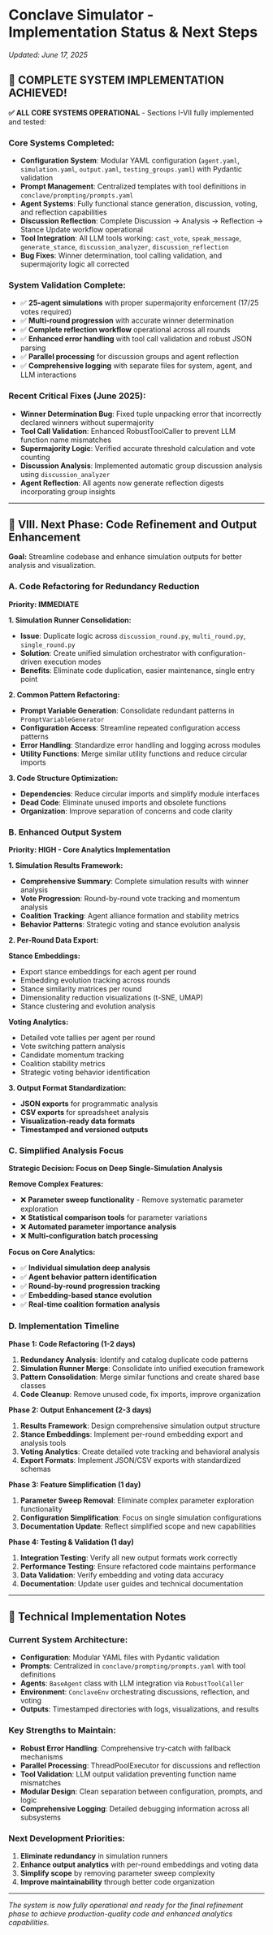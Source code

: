# Conclave Simulator - Implementation Status & Next Steps

*Updated: June 17, 2025*

## 🎉 COMPLETE SYSTEM IMPLEMENTATION ACHIEVED!

**✅ ALL CORE SYSTEMS OPERATIONAL** - Sections I-VII fully implemented and tested:

### **Core Systems Completed:**
- **Configuration System**: Modular YAML configuration (`agent.yaml`, `simulation.yaml`, `output.yaml`, `testing_groups.yaml`) with Pydantic validation
- **Prompt Management**: Centralized templates with tool definitions in `conclave/prompting/prompts.yaml`
- **Agent Systems**: Fully functional stance generation, discussion, voting, and reflection capabilities
- **Discussion Reflection**: Complete Discussion → Analysis → Reflection → Stance Update workflow operational
- **Tool Integration**: All LLM tools working: `cast_vote`, `speak_message`, `generate_stance`, `discussion_analyzer`, `discussion_reflection`
- **Bug Fixes**: Winner determination, tool calling validation, and supermajority logic all corrected

### **System Validation Complete:**
- ✅ **25-agent simulations** with proper supermajority enforcement (17/25 votes required)
- ✅ **Multi-round progression** with accurate winner determination
- ✅ **Complete reflection workflow** operational across all rounds
- ✅ **Enhanced error handling** with tool call validation and robust JSON parsing
- ✅ **Parallel processing** for discussion groups and agent reflection
- ✅ **Comprehensive logging** with separate files for system, agent, and LLM interactions

### **Recent Critical Fixes (June 2025):**
- **Winner Determination Bug**: Fixed tuple unpacking error that incorrectly declared winners without supermajority
- **Tool Call Validation**: Enhanced RobustToolCaller to prevent LLM function name mismatches
- **Supermajority Logic**: Verified accurate threshold calculation and vote counting
- **Discussion Analysis**: Implemented automatic group discussion analysis using `discussion_analyzer`
- **Agent Reflection**: All agents now generate reflection digests incorporating group insights

---

## 🎯 VIII. Next Phase: Code Refinement and Output Enhancement

**Goal:** Streamline codebase and enhance simulation outputs for better analysis and visualization.

### **A. Code Refactoring for Redundancy Reduction**

**Priority: IMMEDIATE**

**1. Simulation Runner Consolidation:**
- **Issue**: Duplicate logic across `discussion_round.py`, `multi_round.py`, `single_round.py`
- **Solution**: Create unified simulation orchestrator with configuration-driven execution modes
- **Benefits**: Eliminate code duplication, easier maintenance, single entry point

**2. Common Pattern Refactoring:**
- **Prompt Variable Generation**: Consolidate redundant patterns in `PromptVariableGenerator`
- **Configuration Access**: Streamline repeated configuration access patterns
- **Error Handling**: Standardize error handling and logging across modules
- **Utility Functions**: Merge similar utility functions and reduce circular imports

**3. Code Structure Optimization:**
- **Dependencies**: Reduce circular imports and simplify module interfaces
- **Dead Code**: Eliminate unused imports and obsolete functions
- **Organization**: Improve separation of concerns and code clarity

### **B. Enhanced Output System**

**Priority: HIGH - Core Analytics Implementation**

**1. Simulation Results Framework:**
- **Comprehensive Summary**: Complete simulation results with winner analysis
- **Vote Progression**: Round-by-round vote tracking and momentum analysis
- **Coalition Tracking**: Agent alliance formation and stability metrics
- **Behavior Patterns**: Strategic voting and stance evolution analysis

**2. Per-Round Data Export:**

**Stance Embeddings:**
- Export stance embeddings for each agent per round
- Embedding evolution tracking across rounds
- Stance similarity matrices per round
- Dimensionality reduction visualizations (t-SNE, UMAP)
- Stance clustering and evolution analysis

**Voting Analytics:**
- Detailed vote tallies per agent per round
- Vote switching pattern analysis
- Candidate momentum tracking
- Coalition stability metrics
- Strategic voting behavior identification

**3. Output Format Standardization:**
- **JSON exports** for programmatic analysis
- **CSV exports** for spreadsheet analysis
- **Visualization-ready data formats**
- **Timestamped and versioned outputs**

### **C. Simplified Analysis Focus**

**Strategic Decision: Focus on Deep Single-Simulation Analysis**

**Remove Complex Features:**
- ❌ **Parameter sweep functionality** - Remove systematic parameter exploration
- ❌ **Statistical comparison tools** for parameter variations
- ❌ **Automated parameter importance analysis**
- ❌ **Multi-configuration batch processing**

**Focus on Core Analytics:**
- ✅ **Individual simulation deep analysis**
- ✅ **Agent behavior pattern identification**
- ✅ **Round-by-round progression tracking**
- ✅ **Embedding-based stance evolution**
- ✅ **Real-time coalition formation analysis**

### **D. Implementation Timeline**

**Phase 1: Code Refactoring (1-2 days)**
1. **Redundancy Analysis**: Identify and catalog duplicate code patterns
2. **Simulation Runner Merge**: Consolidate into unified execution framework
3. **Pattern Consolidation**: Merge similar functions and create shared base classes  
4. **Code Cleanup**: Remove unused code, fix imports, improve organization

**Phase 2: Output Enhancement (2-3 days)**
1. **Results Framework**: Design comprehensive simulation output structure
2. **Stance Embeddings**: Implement per-round embedding export and analysis tools
3. **Voting Analytics**: Create detailed vote tracking and behavioral analysis
4. **Export Formats**: Implement JSON/CSV exports with standardized schemas

**Phase 3: Feature Simplification (1 day)**
1. **Parameter Sweep Removal**: Eliminate complex parameter exploration functionality
2. **Configuration Simplification**: Focus on single simulation configurations
3. **Documentation Update**: Reflect simplified scope and new capabilities

**Phase 4: Testing & Validation (1 day)**
1. **Integration Testing**: Verify all new output formats work correctly
2. **Performance Testing**: Ensure refactored code maintains performance
3. **Data Validation**: Verify embedding and voting data accuracy
4. **Documentation**: Update user guides and technical documentation

---

## 🔧 Technical Implementation Notes

### **Current System Architecture:**
- **Configuration**: Modular YAML files with Pydantic validation
- **Prompts**: Centralized in `conclave/prompting/prompts.yaml` with tool definitions
- **Agents**: `BaseAgent` class with LLM integration via `RobustToolCaller`
- **Environment**: `ConclaveEnv` orchestrating discussions, reflection, and voting
- **Outputs**: Timestamped directories with logs, visualizations, and results

### **Key Strengths to Maintain:**
- **Robust Error Handling**: Comprehensive try-catch with fallback mechanisms
- **Parallel Processing**: ThreadPoolExecutor for discussions and reflection
- **Tool Validation**: LLM output validation preventing function name mismatches
- **Modular Design**: Clean separation between configuration, prompts, and logic
- **Comprehensive Logging**: Detailed debugging information across all subsystems

### **Next Development Priorities:**
1. **Eliminate redundancy** in simulation runners
2. **Enhance output analytics** with per-round embeddings and voting data
3. **Simplify scope** by removing parameter sweep complexity
4. **Improve maintainability** through better code organization

---

*The system is now fully operational and ready for the final refinement phase to achieve production-quality code and enhanced analytics capabilities.*